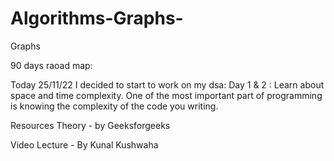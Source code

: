 # Algorithms-Graphs-
Graphs

90 days raoad map:


Today 25/11/22 I decided to start to  work on my dsa:
Day 1 & 2 : Learn about space and time complexity. One of the most important part of programming is knowing the complexity of the code you writing.

Resources
Theory - by Geeksforgeeks

Video Lecture - By Kunal Kushwaha

